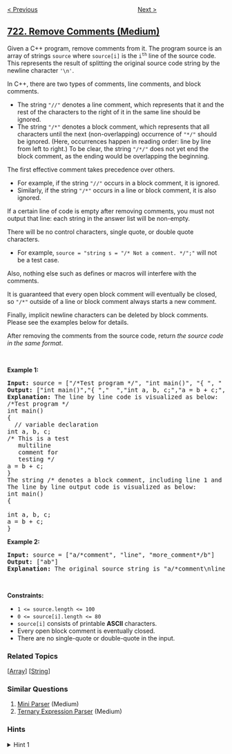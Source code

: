 <!--|This file generated by command(leetcode description); DO NOT EDIT.    |-->
<!--+----------------------------------------------------------------------+-->
<!--|@author    openset <openset.wang@gmail.com>                           |-->
<!--|@link      https://github.com/openset                                 |-->
<!--|@home      https://github.com/openset/leetcode                        |-->
<!--+----------------------------------------------------------------------+-->

[< Previous](../accounts-merge "Accounts Merge")
　　　　　　　　　　　　　　　　
[Next >](../candy-crush "Candy Crush")

## [722. Remove Comments (Medium)](https://leetcode.com/problems/remove-comments "删除注释")

<p>Given a C++ program, remove comments from it. The program source is an array of strings <code>source</code> where <code>source[i]</code> is the <code>i<sup>th</sup></code> line of the source code. This represents the result of splitting the original source code string by the newline character <code>&#39;\n&#39;</code>.</p>

<p>In C++, there are two types of comments, line comments, and block comments.</p>

<ul>
	<li>The string <code>&quot;//&quot;</code> denotes a line comment, which represents that it and the rest of the characters to the right of it in the same line should be ignored.</li>
	<li>The string <code>&quot;/*&quot;</code> denotes a block comment, which represents that all characters until the next (non-overlapping) occurrence of <code>&quot;*/&quot;</code> should be ignored. (Here, occurrences happen in reading order: line by line from left to right.) To be clear, the string <code>&quot;/*/&quot;</code> does not yet end the block comment, as the ending would be overlapping the beginning.</li>
</ul>

<p>The first effective comment takes precedence over others.</p>

<ul>
	<li>For example, if the string <code>&quot;//&quot;</code> occurs in a block comment, it is ignored.</li>
	<li>Similarly, if the string <code>&quot;/*&quot;</code> occurs in a line or block comment, it is also ignored.</li>
</ul>

<p>If a certain line of code is empty after removing comments, you must not output that line: each string in the answer list will be non-empty.</p>

<p>There will be no control characters, single quote, or double quote characters.</p>

<ul>
	<li>For example, <code>source = &quot;string s = &quot;/* Not a comment. */&quot;;&quot;</code> will not be a test case.</li>
</ul>

<p>Also, nothing else such as defines or macros will interfere with the comments.</p>

<p>It is guaranteed that every open block comment will eventually be closed, so <code>&quot;/*&quot;</code> outside of a line or block comment always starts a new comment.</p>

<p>Finally, implicit newline characters can be deleted by block comments. Please see the examples below for details.</p>

<p>After removing the comments from the source code, return <em>the source code in the same format</em>.</p>

<p>&nbsp;</p>
<p><strong>Example 1:</strong></p>

<pre>
<strong>Input:</strong> source = [&quot;/*Test program */&quot;, &quot;int main()&quot;, &quot;{ &quot;, &quot;  // variable declaration &quot;, &quot;int a, b, c;&quot;, &quot;/* This is a test&quot;, &quot;   multiline  &quot;, &quot;   comment for &quot;, &quot;   testing */&quot;, &quot;a = b + c;&quot;, &quot;}&quot;]
<strong>Output:</strong> [&quot;int main()&quot;,&quot;{ &quot;,&quot;  &quot;,&quot;int a, b, c;&quot;,&quot;a = b + c;&quot;,&quot;}&quot;]
<strong>Explanation:</strong> The line by line code is visualized as below:
/*Test program */
int main()
{ 
  // variable declaration 
int a, b, c;
/* This is a test
   multiline  
   comment for 
   testing */
a = b + c;
}
The string /* denotes a block comment, including line 1 and lines 6-9. The string // denotes line 4 as comments.
The line by line output code is visualized as below:
int main()
{ 
  
int a, b, c;
a = b + c;
}
</pre>

<p><strong>Example 2:</strong></p>

<pre>
<strong>Input:</strong> source = [&quot;a/*comment&quot;, &quot;line&quot;, &quot;more_comment*/b&quot;]
<strong>Output:</strong> [&quot;ab&quot;]
<strong>Explanation:</strong> The original source string is &quot;a/*comment\nline\nmore_comment*/b&quot;, where we have bolded the newline characters.  After deletion, the implicit newline characters are deleted, leaving the string &quot;ab&quot;, which when delimited by newline characters becomes [&quot;ab&quot;].
</pre>

<p>&nbsp;</p>
<p><strong>Constraints:</strong></p>

<ul>
	<li><code>1 &lt;= source.length &lt;= 100</code></li>
	<li><code>0 &lt;= source[i].length &lt;= 80</code></li>
	<li><code>source[i]</code> consists of printable <strong>ASCII</strong> characters.</li>
	<li>Every open block comment is eventually closed.</li>
	<li>There are no single-quote or&nbsp;double-quote in the input.</li>
</ul>

### Related Topics
  [[Array](../../tag/array/README.md)]
  [[String](../../tag/string/README.md)]

### Similar Questions
  1. [Mini Parser](../mini-parser) (Medium)
  1. [Ternary Expression Parser](../ternary-expression-parser) (Medium)

### Hints
<details>
<summary>Hint 1</summary>
Carefully parse each line according to the following rules:

* If we start a block comment and we aren't in a block, then we will skip over the next two characters and change our state to be in a block.

* If we end a block comment and we are in a block, then we will skip over the next two characters and change our state to be *not* in a block.

* If we start a line comment and we aren't in a block, then we will ignore the rest of the line.

* If we aren't in a block comment (and it wasn't the start of a comment), we will record the character we are at.

* At the end of each line, if we aren't in a block, we will record the line.
</details>
